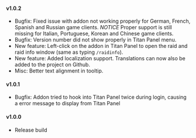#### v1.0.2

- Bugfix: Fixed issue with addon not working properly for German, French, Spanish and Russian game clients. *NOTICE* Proper support is still missing for Italian, Portuguese, Korean and Chinese game clients.
- Bugfix: Version number did not show properly in Titan Panel menu.
- New feature: Left-click on the addon in Titan Panel to open the raid and raid info window (same as typing `/raidinfo`).
- New feature: Added localization support. Translations can now also be added to the project on Github.
- Misc: Better text alignment in tooltip.

#### v1.0.1

- Bugfix: Addon tried to hook into Titan Panel twice during login, causing a error message to display from Titan Panel

#### v1.0.0

- Release build